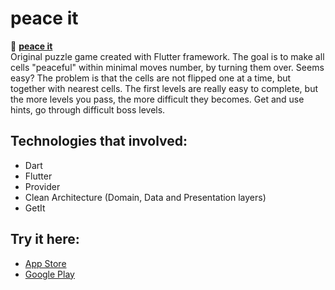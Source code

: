 # peace it

📲 <a href="https://github.com/nukeolay/peaceit">**peace it**</a>
<br>Original puzzle game created with Flutter framework.
The goal is to make all cells "peaceful" within minimal moves number, by turning them over. Seems easy?
The problem is that the cells are not flipped one at a time, but together with nearest cells.
The first levels are really easy to complete, but the more levels you pass, the more difficult they becomes.
Get and use hints, go through difficult boss levels.

## Technologies that involved:

- Dart
- Flutter
- Provider
- Clean Architecture (Domain, Data and Presentation layers)
- GetIt

## Try it here:

- <a href="https://apps.apple.com/us/app/peace-it/id1613042804">App Store</a>
- <a href="https://play.google.com/store/apps/details?id=com.qumyz.peaceit">Google Play</a>
